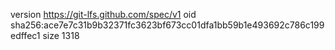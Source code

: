 version https://git-lfs.github.com/spec/v1
oid sha256:ace7e7c31b9b32371fc3623bf673cc01dfa1bb59b1e493692c786c199edffec1
size 1318
